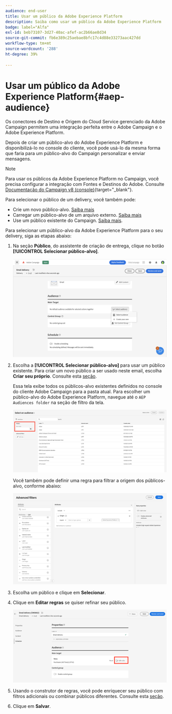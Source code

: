 ```yaml
---
audience: end-user
title: Usar um público da Adobe Experience Platform
description: Saiba como usar um público da Adobe Experience Platform
badge: label="Alfa"
exl-id: beb73107-3d27-40ac-afef-ac2b66ae8d34
source-git-commit: fb6e389c25aebae8bfc17c4d88e33273aac427dd
workflow-type: tm+mt
source-wordcount: '288'
ht-degree: 39%

---
```


# Usar um público da Adobe Experience Platform{#aep-audience}

Os conectores de Destino e Origem do Cloud Service gerenciado da Adobe Campaign permitem uma integração perfeita entre o Adobe Campaign e o Adobe Experience Platform.

Depois de criar um público-alvo do Adobe Experience Platform e disponibilizá-lo no console do cliente, você pode usá-lo da mesma forma que faria para um público-alvo do Campaign personalizar e enviar mensagens.

>[!NOTE]
>
>Para usar os públicos da Adobe Experience Platform no Campaign, você precisa configurar a integração com Fontes e Destinos do Adobe. Consulte [Documentação do Campaign v8 (console)](https://experienceleague.adobe.com/docs/campaign/campaign-v8/connect/ac-aep.html?lang=pt-BR){target="_blank"}.


Para selecionar o público de um delivery, você também pode:

* Crie um novo público-alvo. [Saiba mais](segment-builder.md)
* Carregar um público-alvo de um arquivo externo. [Saiba mais](file-audience.md)
* Use um público existente do Campaign. [Saiba mais](add-audience.md).

Para selecionar um público-alvo da Adobe Experience Platform para o seu delivery, siga as etapas abaixo:

1. Na seção **Público**, do assistente de criação de entrega, clique no botão **[!UICONTROL Selecionar público-alvo]**.

   ![](assets/create-audience.png)

1. Escolha a **[!UICONTROL Selecionar público-alvo]** para usar um público existente. Para criar um novo público a ser usado neste email, escolha **Criar seu próprio**. Consulte esta [seção](segment-builder.md).

   Essa tela exibe todos os públicos-alvo existentes definidos no console do cliente Adobe Campaign para a pasta atual. Para escolher um público-alvo do Adobe Experience Platform, navegue até o `AEP Audiences folder` na seção de filtro da tela.

   ![](assets/select-audience-folder.png)

   Você também pode definir uma regra para filtrar a origem dos públicos-alvo, conforme abaixo:

   ![](assets/filter-on-aep-audience.png)

1. Escolha um público e clique em **Selecionar**.

1. Clique em **Editar regras** se quiser refinar seu público.

   ![](assets/refine-audience.png)

1. Usando o construtor de regras, você pode enriquecer seu público com filtros adicionais ou combinar públicos diferentes. Consulte esta [seção](segment-builder.md).

1. Clique em **Salvar**.


